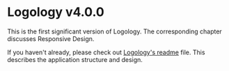# Logology v4.0.0

This is the first significant version of Logology. The corresponding chapter discusses Responsive Design.

If you haven't already, please check out [Logology's readme](../logology-readme.md) file. This describes the application structure and design.
